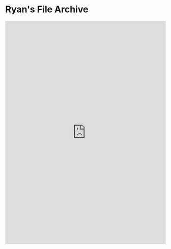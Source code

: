 # Ryan's File Archive

<iframe src="https://board-3.blueweb.co.kr/board.cgi?id=donghankwon&bname=DoubleBuilderMaking"
        style="border: none;"
        width="100%" 
        height="700px">
</iframe>
